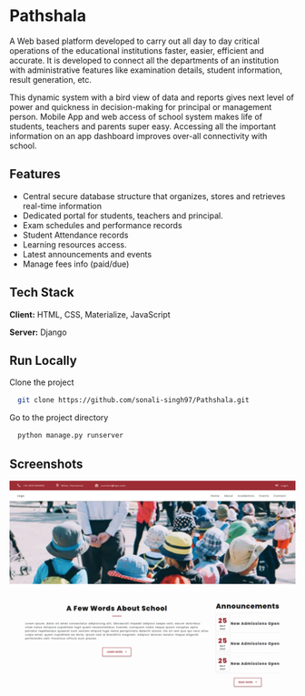 
# Pathshala

A Web based platform developed to carry out all day to day critical operations of the 
educational institutions faster, easier, efficient and accurate. It is developed to connect all the departments of an institution with administrative
features like examination details, student information, result generation, etc.

This dynamic system with a bird view of data and reports gives next level of power and quickness in decision-making for principal or management person.
Mobile App and web access of school system makes life of students, teachers and parents super easy. Accessing all the important information on an app dashboard improves
over-all connectivity with school.


## Features

- Central secure database structure that organizes, stores and retrieves real-time information
- Dedicated portal for students, teachers and principal.
- Exam schedules and performance records
- Student Attendance records
- Learning resources access.
- Latest announcements and events 
- Manage fees info (paid/due)

  
## Tech Stack

**Client:** HTML, CSS, Materialize, JavaScript

**Server:** Django

  
## Run Locally

Clone the project

```bash
  git clone https://github.com/sonali-singh97/Pathshala.git
```

Go to the project directory

```bash
  python manage.py runserver
```

  
## Screenshots

![App Screenshot](./static/images/school.png)

  
```
